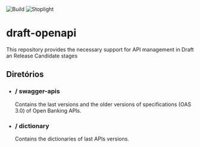 ![Build](https://github.com/openbanking-brasil/draft-openapi/workflows/Build/badge.svg)
![Stoplight](https://github.com/openbanking-brasil/draft-openapi/workflows/Stoplight/badge.svg)
# draft-openapi
This repository provides the necessary support for API management in Draft an Release Candidate stages

## Diretórios

- ### / swagger-apis
  Contains the last versions and the older versions of specifications (OAS 3.0) of Open Banking APIs.
- ### / dictionary
  Contains the dictionaries of last APIs versions.
